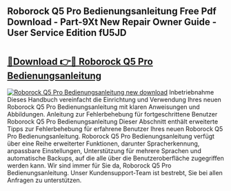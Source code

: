 ## Roborock Q5 Pro Bedienungsanleitung Free Pdf Download - Part-9Xt New Repair Owner Guide - User Service Edition fU5JD

# <h2><a href="http://df5u1g.blite.top/?on=Roborock+Q5+Pro+Bedienungsanleitung">🔗Download 👉🔴 Roborock Q5 Pro Bedienungsanleitung</a></h2>

[![Roborock Q5 Pro Bedienungsanleitung new download](https://i.imgur.com/lujVjoI.png)](http://df5u1g.blite.top/?on=Roborock+Q5+Pro+Bedienungsanleitung)
Inbetriebnahme Dieses Handbuch vereinfacht die Einrichtung und Verwendung Ihres neuen Roborock Q5 Pro Bedienungsanleitung mit klaren Anweisungen und Abbildungen. Anleitung zur Fehlerbehebung für fortgeschrittene Benutzer Roborock Q5 Pro Bedienungsanleitung Dieser Abschnitt enthält erweiterte Tipps zur Fehlerbehebung für erfahrene Benutzer Ihres neuen Roborock Q5 Pro Bedienungsanleitung. Roborock Q5 Pro Bedienungsanleitung verfügt über eine Reihe erweiterter Funktionen, darunter Spracherkennung, anpassbare Einstellungen, Unterstützung für mehrere Sprachen und automatische Backups, auf die alle über die Benutzeroberfläche zugegriffen werden kann. Wir sind immer für Sie da, Roborock Q5 Pro Bedienungsanleitung. Unser Kundensupport-Team ist bestrebt, Sie bei allen Anfragen zu unterstützen.
